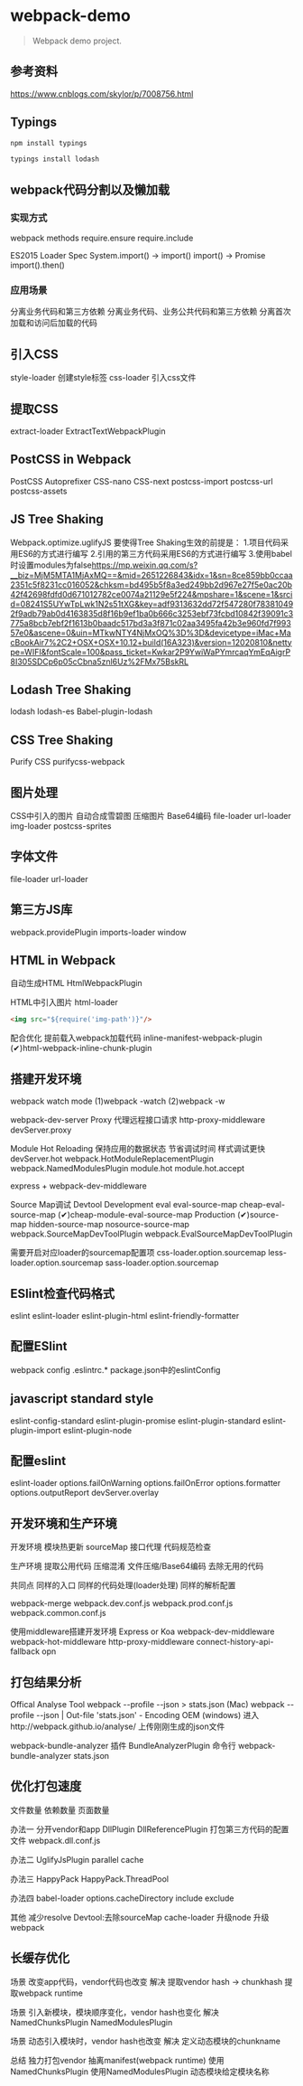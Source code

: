 # webpack-demo

> Webpack demo project.

## 参考资料

<https://www.cnblogs.com/skylor/p/7008756.html>

## Typings

``` bash
npm install typings

typings install lodash
```

## webpack代码分割以及懒加载

### 实现方式

webpack methods
  require.ensure
  require.include

ES2015 Loader Spec
  System.import() -> import()
  import() -> Promise
  import().then()

### 应用场景

  分离业务代码和第三方依赖
  分离业务代码、业务公共代码和第三方依赖
  分离首次加载和访问后加载的代码

## 引入CSS

style-loader 创建style标签
css-loader 引入css文件

## 提取CSS

extract-loader
ExtractTextWebpackPlugin

## PostCSS in Webpack

PostCSS
Autoprefixer
CSS-nano
CSS-next
postcss-import
postcss-url
postcss-assets

## JS Tree Shaking

Webpack.optimize.uglifyJS
要使得Tree Shaking生效的前提是：
1.项目代码采用ES6的方式进行编写
2.引用的第三方代码采用ES6的方式进行编写
3.使用babel时设置modules为false<https://mp.weixin.qq.com/s?__biz=MjM5MTA1MjAxMQ==&mid=2651226843&idx=1&sn=8ce859bb0ccaa2351c5f8231cc016052&chksm=bd495b5f8a3ed249bb2d967e27f5e0ac20b42f42698fdfd0d671012782ce0074a21129e5f224&mpshare=1&scene=1&srcid=08241S5UYwTpLwk1N2s51tXG&key=adf9313632dd72f547280f783810492f9adb79ab0d4163835d8f16b9ef1ba0b666c3253ebf73fcbd10842f39091c3775a8bcb7ebf2f1613b0baadc517bd3a3f871c02aa3495fa42b3e960fd7f99357e0&ascene=0&uin=MTkwNTY4NjMxOQ%3D%3D&devicetype=iMac+MacBookAir7%2C2+OSX+OSX+10.12+build(16A323)&version=12020810&nettype=WIFI&fontScale=100&pass_ticket=Kwkar2P9YwiWaPYmrcaqYmEqAigrP8I305SDCp6p05cCbna5znl6Uz%2FMx75BskRL>

## Lodash Tree Shaking

lodash
lodash-es
Babel-plugin-lodash

## CSS Tree Shaking

Purify CSS
purifycss-webpack

## 图片处理

CSS中引入的图片
自动合成雪碧图
压缩图片
Base64编码
file-loader
url-loader
img-loader
postcss-sprites

## 字体文件

file-loader
url-loader

## 第三方JS库

webpack.providePlugin
imports-loader
window

## HTML in Webpack

自动生成HTML
HtmlWebpackPlugin

HTML中引入图片
html-loader

``` html
<img src="${require('img-path')}"/>
```

配合优化
提前载入webpack加载代码
inline-manifest-webpack-plugin
(✔)html-webpack-inline-chunk-plugin

## 搭建开发环境

webpack watch mode
(1)webpack -watch
(2)webpack -w

webpack-dev-server
Proxy
代理远程接口请求 http-proxy-middleware devServer.proxy

Module Hot Reloading
保持应用的数据状态
节省调试时间
样式调试更快
devServer.hot
webpack.HotModuleReplacementPlugin
webpack.NamedModulesPlugin
module.hot
module.hot.accept

express + webpack-dev-middleware

Source Map调试
Devtool
  Development
    eval
    eval-source-map
    cheap-eval-source-map
    (✔)cheap-module-eval-source-map
  Production
    (✔)source-map
    hidden-source-map
    nosource-source-map
webpack.SourceMapDevToolPlugin
webpack.EvalSourceMapDevToolPlugin

需要开启对应loader的sourcemap配置项
css-loader.option.sourcemap
less-loader.option.sourcemap
sass-loader.option.sourcemap

## ESlint检查代码格式

eslint
eslint-loader
eslint-plugin-html
eslint-friendly-formatter

## 配置ESlint

webpack config
.eslintrc.*
package.json中的eslintConfig

## javascript standard style

eslint-config-standard
eslint-plugin-promise
eslint-plugin-standard
eslint-plugin-import
eslint-plugin-node

## 配置eslint

eslint-loader
  options.failOnWarning
  options.failOnError
  options.formatter
  options.outputReport
devServer.overlay

## 开发环境和生产环境

开发环境
  模块热更新
  sourceMap
  接口代理
  代码规范检查

生产环境
  提取公用代码
  压缩混淆
  文件压缩/Base64编码
  去除无用的代码

共同点
  同样的入口
  同样的代码处理(loader处理)
  同样的解析配置

webpack-merge
webpack.dev.conf.js
webpack.prod.conf.js
webpack.common.conf.js

使用middleware搭建开发环境
Express or Koa
webpack-dev-middleware
webpack-hot-middleware
http-proxy-middleware
connect-history-api-fallback
opn

## 打包结果分析

Offical Analyse Tool
  webpack --profile --json > stats.json (Mac)
  webpack --profile --json | Out-file 'stats.json' - Encoding OEM (windows)
  进入http://webpack.github.io/analyse/ 上传刚刚生成的json文件

webpack-bundle-analyzer
  插件
    BundleAnalyzerPlugin
  命令行
    webpack-bundle-analyzer stats.json

## 优化打包速度

文件数量
依赖数量
页面数量

办法一
  分开vendor和app
  DllPlugin
  DllReferencePlugin
  打包第三方代码的配置文件 webpack.dll.conf.js

办法二
  UglifyJsPlugin
    parallel
    cache

办法三
  HappyPack
  HappyPack.ThreadPool

办法四
  babel-loader
    options.cacheDirectory
    include
    exclude

其他
  减少resolve
  Devtool:去除sourceMap
  cache-loader
  升级node
  升级webpack

## 长缓存优化

场景
  改变app代码，vendor代码也改变
解决
  提取vendor
  hash -> chunkhash
  提取webpack runtime

场景
  引入新模块，模块顺序变化，vendor hash也变化
解决
  NamedChunksPlugin
  NamedModulesPlugin

场景
  动态引入模块时，vendor hash也改变
解决
  定义动态模块的chunkname

总结
  独力打包vendor
  抽离manifest(webpack runtime)
  使用NamedChunksPlugin
  使用NamedModulesPlugin
  动态模块给定模块名称
